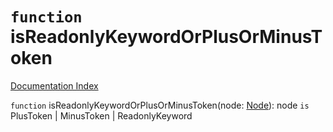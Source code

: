 # `function` isReadonlyKeywordOrPlusOrMinusToken

[Documentation Index](../README.md)

`function` isReadonlyKeywordOrPlusOrMinusToken(node: [Node](../interface.Node/README.md)): node `is` PlusToken | MinusToken | ReadonlyKeyword

